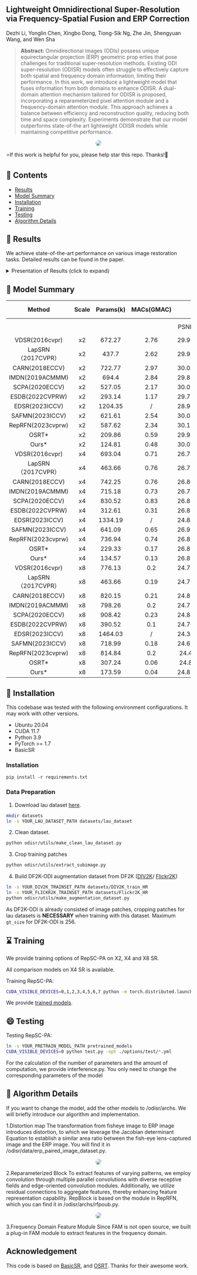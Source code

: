 ## Lightweight Omnidirectional Super-Resolution via Frequency-Spatial Fusion and ERP Correction




Dezhi Li, Yonglin Chen, Xingbo Dong, Tiong-Sik Ng, Zhe Jin,  Shengyuan Wang, and Wen Sha




> **Abstract:**  Omnidirectional images (ODIs) possess unique equirectangular projection (ERP) geometric prop
erties that pose challenges for traditional super-resolution methods. Existing ODI super-resolution
 (ODISR) models often struggle to effectively capture both spatial and frequency domain information,
 limiting their performance. In this work, we introduce a lightweight model that fuses information
 from both domains to enhance ODISR. A dual-domain attention mechanism tailored for ODISR is
 proposed, incorporating a reparameterized pixel attention module and a frequency-domain attention
 module. This approach achieves a balance between efficiency and reconstruction quality, reducing
 both time and space complexity. Experiments demonstrate that our model outperforms state-of-the
art lightweight ODISR models while maintaining competitive performance. 

<p align="center">
    <img src="assets/net.png" style="border-radius: 15px">
</p>

⭐If this work is helpful for you, please help star this repo. Thanks!🤗



## 📑 Contents

- [Results](#results)
- [Model Summary](#model_summary)
- [Installation](#installation)
- [Training](#training)
- [Testing](#testing)
- [Algorithm Details](#algorithm_details)






## <a name="results"></a> 🥇 Results

We achieve state-of-the-art performance on various image restoration tasks. Detailed results can be found in the paper.


<details>
<summary>Presentation of Results (click to expand)</summary>

<p align="center">
  <img width="500" src="assets/result.png">
</p>
</details>




## <a name="model_summary"></a> :page_with_curl: Model Summary

|       Method       | Scale | Params(k) | MACs(GMAC) |       |        |  ODI-SR |         |          |           |       |        |   SUM   |         |          |           |
|:------------------:|:-----:|:---------:|:----------:|:-----:|:------:|:-------:|:-------:|----------|-----------|:-----:|:------:|:-------:|:-------:|----------|-----------|
|                    |       |           |            |  PSNR |  SSIM  | WS-PSNR | WS-SSIM | RS-Score | WRS-Score |  PSNR |  SSIM  | WS-PSNR | WS-SSIM | RS-Score | WRS-Score |
|   VDSR(2016cvpr)   |   x2  |   672.27  |    2.76    | 29.92 |  0.867 |  29.37  |  0.8653 |   7.94   |   7.78    | 30.29 | 0.8645 |  30.75  |  0.8887 |   8.01   |   8.36    |
| LapSRN（2017CVPR） |   x2  |   437.7   |    2.62    | 29.92 | 0.8668 |  29.38  |  0.8653 |   8.48   |   8.31    | 30.29 | 0.8643 |  30.77  |  0.8888 |   8.56   |   8.94    |
|   CARN(2018ECCV)   |   x2  |   722.77  |    2.97    | 30.08 | 0.8703 |  29.53  |  0.8685 |   7.86   |   7.70    | 30.56 | 0.8695 |   31.1  |  0.8934 |   7.98   |   8.34    |
|   IMDN(2019ACMMM)  |   x2  |   694.4   |    2.84    | 29.85 | 0.8697 |  29.28  |  0.8686 |   7.88   |   7.72    | 30.28 | 0.8676 |  30.76  |  0.8926 |   7.97   |   8.33    |
|   SCPA(2020ECCV)   |   x2  |   527.05  |    2.17    | 30.07 | 0.8698 |  29.53  |  0.8682 |   8.55   |   8.38    | 30.52 | 0.8687 |  31.07  |  0.893  |   8.67   |   9.07    |
|   ESDB(2022CVPRW)  |   x2  |   293.14  |    1.17    | 29.75 | 0.8696 |  29.13  |  0.8679 |  10.20   |   9.97    | 30.25 | 0.8681 |  30.63  |  0.892  |  10.36   |   10.78   |
|   EDSR(2023ICCV)   |   x2  |  1204.35  |      /     | 28.95 | 0.8508 |  28.39  |  0.8486 |     /    |     /     | 28.91 | 0.8413 |  28.95  |  0.8632 |     /    |     /     |
|   SAFMN(2023ICCV)  |   x2  |   621.61  |    2.54    | 30.08 | 0.8706 |  29.53  |  0.8688 |   8.19   |   8.02    | 30.54 | 0.8697 |  31.07  |  0.8935 |   8.30   |   8.68    |
|  RepRFN(2023cvprw) |   x2  |   587.62  |    2.34    | 30.11 | 0.8704 |  29.56  |  0.8685 |   8.35   |   8.18    |  30.6 | 0.8698 |  31.15  |  0.8938 |   8.48   |   8.87    |
|        OSRT*       |   x2  |   209.86  |    0.59    | 29.95 | 0.8683 |  29.39  |  0.8662 |  12.43   |   12.16   | 30.36 | 0.8666 |  30.78  |  0.8899 |  12.57   |   13.09   |
|        Ours*       |   x2  |   124.81  |    0.48    | 30.03 | 0.8692 |  29.47  |  0.8674 |  14.68   |   14.38   | 30.43 | 0.8678 |  30.91  |  0.8917 |  14.86   |   15.51   |
|   VDSR(2016cvpr)   |   x4  |   693.04  |    0.71    | 26.74 | 0.7541 |   26.1  |  0.7397 |   7.49   |   7.17    | 26.82 |  0.753 |  26.67  |  0.7709 |   7.50   |   7.64    |
| LapSRN（2017CVPR） |   x4  |   463.66  |    0.76    | 26.78 | 0.7546 |  26.14  |  0.7403 |   7.93   |   7.60    | 26.89 | 0.7544 |  26.76  |  0.7727 |   7.96   |   8.12    |
|   CARN(2018ECCV)   |   x4  |   742.25  |    0.76    | 26.86 | 0.7583 |  26.22  |  0.7442 |   7.40   |   7.09    | 27.05 | 0.7599 |  26.93  |  0.7787 |   7.47   |   7.62    |
|   IMDN(2019ACMMM)  |   x4  |   715.18  |    0.73    | 26.78 | 0.7589 |  26.12  |  0.7452 |   7.48   |   7.16    | 26.96 | 0.7604 |  26.82  |  0.7796 |   7.54   |   7.69    |
|   SCPA(2020ECCV)   |   x4  |   830.52  |    0.83    | 26.88 | 0.7584 |  26.23  |  0.7444 |   7.18   |   6.88    | 27.06 | 0.7602 |  26.95  |  0.7791 |   7.25   |   7.40    |
|   ESDB(2022CVPRW)  |   x4  |   312.61  |    0.31    | 26.88 | 0.7591 |  26.22  |  0.7451 |  10.27   |   9.84    | 27.07 | 0.7609 |  26.93  |  0.7797 |  10.37   |   10.57   |
|   EDSR(2023ICCV)   |   x4  | 1334.19   |      /     | 24.88 | 0.7107 |  24.36  |  0.6983 |     /    |     /     |  24.6 | 0.7084 |  24.34  |  0.7189 |     /    |     /     |
|   SAFMN(2023ICCV)  |   x4  |   641.09  |    0.65    | 26.91 | 0.7595 |  26.26  |  0.7456 |   7.80   |   7.47    | 27.08 | 0.7605 |  26.96  |  0.7794 |   7.86   |   8.02    |
|  RepRFN(2023cvprw) |   x4  |   736.94  |    0.74    | 26.89 | 0.7588 |  26.25  |  0.7448 |   7.46   |   7.14    | 27.08 | 0.7608 |  26.96  |  0.7799 |   7.53   |   7.68    |
|        OSRT*       |   x4  |   229.33  |    0.17    | 26.83 | 0.7544 |  26.19  |  0.7398 |  12.72   |   12.18   | 26.92 | 0.7525 |  26.75  |  0.7696 |  12.73   |   12.94   |
|        Ours*       |   x4  |   134.57  |    0.13    | 26.87 | 0.7564 |  26.23  |  0.7422 |  16.35   |   15.66   | 26.99 | 0.7562 |  26.85  |  0.7741 |  16.42   |   16.72   |
|   VDSR(2016cvpr)   |   x8  |   776.13  |     0.2    | 24.73 | 0.6733 |  24.04  |  0.6464 |   7.60   |   7.09    | 24.42 | 0.6672 |  24.01  |  0.6702 |   7.44   |   7.34    |
| LapSRN（2017CVPR） |   x8  |   463.66  |    0.19    | 24.76 | 0.6746 |  24.08  |  0.6477 |   8.59   |   8.02    | 24.48 | 0.6693 |  24.07  |  0.6782 |   8.42   |   8.39    |
|   CARN(2018ECCV)   |   x8  |   820.15  |    0.21    | 24.83 | 0.6783 |  24.14  |  0.6519 |   7.53   |   7.04    | 24.63 | 0.6757 |  24.22  |  0.6806 |   7.44   |   7.37    |
|   IMDN(2019ACMMM)  |   x8  |   798.26  |     0.2    | 24.77 | 0.6775 |  24.07  |  0.6515 |   7.62   |   7.12    | 24.53 | 0.6738 |  24.14  |  0.6788 |   7.50   |   7.44    |
|   SCPA(2020ECCV)   |   x8  |   908.42  |    0.23    | 24.84 | 0.6784 |  24.16  |  0.652  |   7.26   |   6.79    | 24.63 | 0.6753 |  24.23  |  0.6799 |   7.17   |   7.10    |
|   ESDB(2022CVPRW)  |   x8  |   390.52  |     0.1    | 24.76 | 0.6756 |  24.07  |  0.6494 |  10.51   |   9.82    | 24.49 | 0.6716 |  24.09  |  0.676  |  10.33   |   10.23   |
|   EDSR(2023ICCV)   |   x8  |  1464.03  |      /     | 24.34 | 0.6531 |  23.64  |  0.6234 |     /    |     /     | 23.81 | 0.6375 |  23.32  |  0.634  |     /    |     /     |
|   SAFMN(2023ICCV)  |   x8  |   718.99  |    0.18    | 24.65 | 0.6739 |  23.96  |  0.6474 |   7.87   |   7.34    | 24.45 | 0.6716 |  24.01  |  0.6755 |   7.77   |   7.68    |
|  RepRFN(2023cvprw) |   x8  |   814.84  |     0.2    |  24.4 | 0.6601 |  23.96  |  0.6306 |   7.28   |   6.83    | 24.04 |  0.651 |  23.55  |   0.65  |   7.07   |   6.92    |
|        OSRT*       |   x8  |   307.24  |    0.06    |  24.8 | 0.6751 |  24.11  |  0.6479 |  13.23   |   12.34   | 24.53 | 0.6689 |  24.08  | 0.6716  |  12.96   |   12.78   |
|        Ours*       |   x8  |   173.59  |    0.04    | 24.82 | 0.6765 |  24.12  |  0.6495 |  19.95   |   18.61   | 24.59 | 0.6718 |  24.15  | 0.6751  |  19.63   |   19.37   |



## <a name="installation"></a> :wrench: Installation

This codebase was tested with the following environment configurations. It may work with other versions.

- Ubuntu 20.04
- CUDA 11.7
- Python 3.9
- PyTorch >= 1.7
- BasicSR

### Installation


```
pip install -r requirements.txt
```

### Data Preparation
1. Download lau dataset [here](https://drive.google.com/drive/folders/1w7m1r-yCbbZ7_xMGzb6IBplPe4c89rH9?usp=sharing).
```bash
mkdir datasets
ln -s YOUR_LAU_DATASET_PATH datasets/lau_dataset
```
2. Clean dataset.
```bash
python odisr/utils/make_clean_lau_dataset.py
```
3. Crop training patches
```bash
python odisr/utils/extract_subimage.py
```
4. Build DF2K-ODI augmentation dataset from DF2K ([DIV2K](https://data.vision.ee.ethz.ch/cvl/DIV2K/)/ [Flickr2K](https://github.com/LimBee/NTIRE2017))
```bash
ln -s YOUR_DIV2K_TRAINSET_PATH datasets/DIV2K_train_HR
ln -s YOUR_FLICKR2K_TRAINSET_PATH datasets/Flickr2K_HR
python odisr/utils/make_augmentation_dataset.py
```
As DF2K-ODI is already consisted of image patches, cropping patches for lau datasets is __NECESSARY__ when training with this dataset.
Maximum `gt_size` for DF2K-ODI is 256.

## <a name="training"></a>  :hourglass: Training
We provide training options of RepSC-PA on X2, X4 and X8 SR.

All comparison models on X4 SR is available.

Training RepSC-PA:
```bash
CUDA_VISIBLE_DEVICES=0,1,2,3,4,5,6,7 python -m torch.distributed.launch --nproc_per_node=8 --master_port=7777 train.py -opt ./options/train/*.yml --launcher pytorch
```

We provide [trained models](https://pan.baidu.com/s/13DccC5bLNtngrbc50KAtVg?pwd=1234).



## <a name="testing"></a> :smile: Testing

Testing RepSC-PA:
```bash
ln -s YOUR_PRETRAIN_MODEL_PATH pretrained_models
CUDA_VISIBLE_DEVICES=0 python test.py -opt ./options/test/*.yml
```
For the calculation of the number of parameters and the amount of computation, we provide interference.py. You only need to change the corresponding parameters of the model

## <a name="algorithm_details"></a> :page_with_curl: Algorithm Details
If you want to change the model, add the other models to /odisr/archs. We will briefly introduce our algorithm and implementation.

1.Distortion map
The transformation from fisheye image to ERP image introduces distortion, to which we leverage the Jacobian determinant Equation to establish a similar area ratio between the fish-eye lens-captured image and the ERP image. You will find it in /odisr/data/erp_paired_image_dataset.py.

<p align="center">
    <img src="assets/data_process.png" style="border-radius: 15px">
</p>

2.Reparameterized Block
To extract features of varying patterns, we employ convolution through multiple parallel convolutions with diverse receptive fields and edge-oriented convolution modules. Additionally, we utilize residual connections to aggregate features, thereby enhancing feature representation capability. RepBlock is based on the module in RepRFN, which you can find it in /odisr/archs/rfpoub.py.

<p align="center">
    <img src="assets/repblock.png" style="border-radius: 15px">
</p>

3.Frequency Domain Feature Module
Since FAM is not open source, we built a plug-in FAM module to extract features in the frequency domain.


## Acknowledgement
This code is based on [BasicSR](https://github.com/XPixelGroup/BasicSR), and [OSRT](https://github.com/Fanghua-Yu/OSRT). Thanks for their awesome work.



